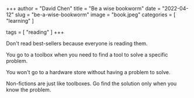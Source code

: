 +++
author = "David Chen"
title = "Be a wise bookworm"
date = "2022-04-12"
slug = "be-a-wise-bookworm"
image = "book.jpeg"
categories = [
    "learning"
]

tags = [
    "reading"
]
+++

Don't read best-sellers because everyone is reading them.

You go to a toolbox when you need to find a tool to solve a specific problem.

You won't go to a hardware store without having a problem to solve.

Non-fictions are just like toolboxes. Go find the solution only when you know the problem.